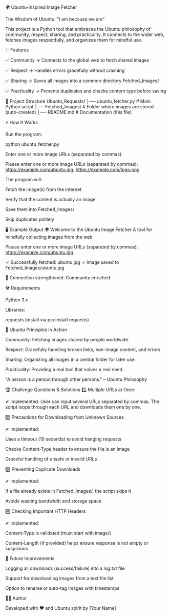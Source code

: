 🌍 Ubuntu-Inspired Image Fetcher

The Wisdom of Ubuntu: "I am because we are"

This project is a Python tool that embraces the Ubuntu philosophy of community, respect, sharing, and practicality.
It connects to the wider web, fetches images respectfully, and organizes them for mindful use.

✨ Features

✅ Community → Connects to the global web to fetch shared images

✅ Respect → Handles errors gracefully without crashing

✅ Sharing → Saves all images into a common directory Fetched_Images/

✅ Practicality → Prevents duplicates and checks content type before saving

📂 Project Structure
Ubuntu_Requests/
│── ubuntu_fetcher.py   # Main Python script
│── Fetched_Images/     # Folder where images are stored (auto-created)
│── README.md           # Documentation (this file)

⚡ How It Works

Run the program:

python ubuntu_fetcher.py


Enter one or more image URLs (separated by commas):

Please enter one or more image URLs (separated by commas): 
https://example.com/ubuntu.jpg, https://example.com/logo.png


The program will:

Fetch the image(s) from the internet

Verify that the content is actually an image

Save them into Fetched_Images/

Skip duplicates politely

🖥️ Example Output
🌍 Welcome to the Ubuntu Image Fetcher
A tool for mindfully collecting images from the web

Please enter one or more image URLs (separated by commas): https://example.com/ubuntu.jpg

✓ Successfully fetched: ubuntu.jpg
✓ Image saved to Fetched_Images/ubuntu.jpg

🤝 Connection strengthened. Community enriched.

🛠️ Requirements

Python 3.x

Libraries:

requests (install via pip install requests)

📖 Ubuntu Principles in Action

Community: Fetching images shared by people worldwide.

Respect: Gracefully handling broken links, non-image content, and errors.

Sharing: Organizing all images in a central folder for later use.

Practicality: Providing a real tool that solves a real need.

"A person is a person through other persons." – Ubuntu Philosophy

🏆 Challenge Questions & Solutions
1️⃣ Multiple URLs at Once

✔ Implemented: User can input several URLs separated by commas.
The script loops through each URL and downloads them one by one.

2️⃣ Precautions for Downloading from Unknown Sources

✔ Implemented:

Uses a timeout (10 seconds) to avoid hanging requests

Checks Content-Type header to ensure the file is an image

Graceful handling of unsafe or invalid URLs

3️⃣ Preventing Duplicate Downloads

✔ Implemented:

If a file already exists in Fetched_Images/, the script skips it

Avoids wasting bandwidth and storage space

4️⃣ Checking Important HTTP Headers

✔ Implemented:

Content-Type is validated (must start with image/)

Content-Length (if provided) helps ensure response is not empty or suspicious

🚀 Future Improvements

Logging all downloads (success/failure) into a log.txt file

Support for downloading images from a text file list

Option to rename or auto-tag images with timestamps

👨‍💻 Author

Developed with ❤️ and Ubuntu spirit by [Your Name]
